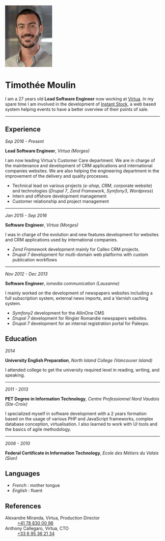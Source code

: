 <!---
#Author: Timothée Moulin
#Date : 2018-03-28
#Language: en
-->

![Timothée Moulin](.pdf/img/tim-small.png)

# Timothée Moulin

I am a 27 years old **Lead Software Engineer** now working at [Virtua](https://www.virtua.ch). In my spare time I am involved in the development of [Instant Stock](https://instant-stock.ch/), a web based system helping events to have a better overview of their points of sale.

---

<div id="col-1" class="col">

## Experience

*Sep 2016 - Present*

**Lead Software Engineer**, *Virtua (Morges)*

I am now leading Virtua's Customer Care department. We are in charge of the maintenance and development of CRM applications and international companies websites.
We are also helping the engineering department in the improvement of the delivery and quality processes.

* Technical lead on various projects (*e-shop*, *CRM*, corporate website) and technologies (*Drupal 7*, *Zend Framework*, *Symfony3*, *Wordpress*)
* Intern and offshore development management
* Customer relationship and project management

---

*Jan 2015 - Sep 2016*

**Software Engineer**, *Virtua (Morges)*

I was in charge of the evolution and new features development for websites and CRM applications used by international companies.

* *Zend Framework* development mainly for Calleo CRM projects.
* *Drupal 7* development for multi-domain web platforms with custom publication workflows

---

*Nov 2012 - Dec 2013*

**Software Engineer**, *iomedia communication (Lausanne)*

I mainly worked on the development of newspapers websites including a full subscription system, external news imports, and a Varnish caching system.

* *Symfony2* development for the AllinOne CMS
* *Drupal 7* development for Ringier Romandie newspapers websites.
* *Drupal 7* development for an internal registration portal for Palexpo.

<!--
*2009 - 2010*
-->
<!--
**IT Technician**, VAL-COM Technologie (Sion)
-->
<!--
I finished my first technical school with a 2 years internship in a small IT company where I leaned the basics from web server setup to network security and hardware configuration.
-->

</div>

<div id="col-2" class="col">

## Education

*2014*

**University English Preparation**, *North Island College (Vancouver Island)*

<!--Being an important part of my job, I decided to go to Canada to improve my English skills.--> I attended college to get the university required level in reading, writing, and speaking.

---

*2011 - 2013*

**PET Degree in Information Technology**, *Centre Professionnel Nord Vaudois (Ste-Croix)*

I specialized myself in software development with a 2 years formation based on the usage of various PHP and JavaScript frameworks, complex database conception, virtualisation. I also learned to work with UI tools and the basics of agile methodology.

---

*2006 - 2010*

**Federal Certificate in Information Technology**, *Ecole des Métiers du Valais (Sion)*

<!--This is where I started my path on the IT road with a polyvalent formation going from mecanic to electronic and IT.-->

## Languages

- *French* : mother tongue
- *English* : fluent

## References

<dl>
  <dt>Alexandre Miranda, Virtua, Production Director</dt>
  <dd><a href="tel:+41788300098">+41 78 830 00 98</a></dd>
  <dt>Anthony Callegaro, Virtua, CTO</dt>
  <dd><a href="tel:+33695362134">+33 6 95 36 21 34</a></dd>
</dl>

</div>
